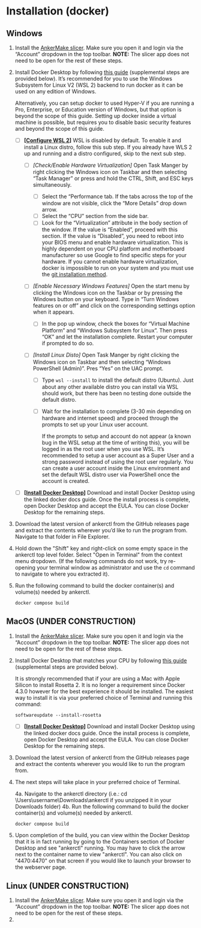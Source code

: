 # Installation (docker)

## Windows

1. Install the [AnkerMake slicer](https://www.ankermake.com/software). Make sure you open it and login via the “Account” dropdown in the top toolbar.
   	**NOTE:** The slicer app does not need to be open for the rest of these steps.

2. Install Docker Desktop by following [this guide](https://docs.docker.com/desktop/install/windows-install/) (supplemental steps are provided below). It’s recommended for you to use the Windows Subsystem for Linux V2 (WSL 2) backend to run docker as it can be used on any edition of Windows. 

   Alternatively, you can setup docker to used Hyper-V if you are running a Pro, Enterprise, or Education version of Windows, but that option is beyond the scope of this guide. Setting up docker inside a virtual machine is possible, but requires you to disable basic security features and beyond the scope of this guide.

   - [ ] **[<u>Configure WSL 2</u>]** WSL is disabled by default. To enable it and install a Linux distro, follow this sub step. If you already have WLS 2 up and running and a distro configured, skip to the next sub step.

     - [ ] *[Check/Enable Hardware Virtualization]* Open Task Manger by right clicking the Windows icon on Taskbar and then selecting “Task Manager” or press and hold the CTRL, Shift, and ESC keys simultaneously.

       - [ ] Select the “Performance tab. If the tabs across the top of the window are not visible, click the “More Details” drop down arrow.
       - [ ] Select the “CPU” section from the side bar.
       - [ ] Look for the “Virtualization” attribute in the body section of the window. If the value is “Enabled”, proceed with this section. If the value is “Disabled”, you need to reboot into your BIOS menu and enable hardware virtualization. This is highly dependent on your CPU platform and motherboard manufacturer so use Google to find specific steps for your hardware. If you cannot enable hardware virtualization, docker is impossible to run on your system and you must use the [git installation method](./install-from-git.md).

     - [ ] *[Enable Necessary Windows Features]* Open the start menu by clicking the Windows icon on the Taskbar or by pressing the Windows button on your keyboard. Type in “Turn Windows features on or off” and click on the corresponding settings option when it appears.

       - [ ] In the pop up window, check the boxes for “Virtual Machine Platform” and “Windows Subsystem for Linux”. Then press “OK” and let the installation complete. Restart your computer if prompted to do so.

     - [ ] *[Install Linux Disto]* Open Task Manger by right clicking the Windows icon on Taskbar and then selecting “Windows PowerShell (Admin)”. Pres “Yes” on the UAC prompt.

       - [ ] Type `wsl --install` to install the default distro (Ubuntu). Just about any other available distro you can install via WSL should work, but there has been no testing done outside the default distro.

       - [ ] Wait for the installation to complete (3-30 min depending on hardware and internet speed) and proceed through the prompts to set up your Linux user account. 

         If the prompts to setup and account do not appear (a known bug in the WSL setup at the time of writing this), you will be logged in as the root user when you use WSL. It’s recommended to setup a user account as a Super User and a strong password instead of using the root user regularly. You can create a user account inside the Linux environment and set the default WSL distro user via PowerShell once the account is created.
         
         

   - [ ] **[<u>Install Docker Desktop</u>]** Download and install Docker Desktop using the linked docker docs guide. Once the install process is complete, open Docker Desktop and accept the EULA. You can close Docker Desktop for the remaining steps.

3. Download the latest version of ankerctl from the GitHub releases page and extract the contents wherever you’d like to run the program from. Navigate to that folder in File Explorer.

4. Hold down the "Shift" key and right-click on some empty space in the ankerctl top level folder. Select "Open in Terminal" from the context menu dropdown. (If the following commands do not work, try re-opening your terminal window as administrator and use the `cd` command to navigate to where you extracted it).

5. Run the following command to build the docker container(s) and volume(s) needed by ankerctl.

   `docker compose build`

## MacOS (UNDER CONSTRUCTION)

1. Install the [AnkerMake slicer](https://www.ankermake.com/software). Make sure you open it and login via the “Account” dropdown in the top toolbar.
   	**NOTE:** The slicer app does not need to be open for the rest of these steps.

2. Install Docker Desktop that matches your CPU by following [this guide](https://docs.docker.com/desktop/install/mac-install/) (supplemental steps are provided below).

    It is strongly recommended that if your are using a Mac with Apple Silicon to install Rosetta 2. It is no longer a requirement since Docker 4.3.0 however for the best experience it should be installed. The easiest way to install it is via your preferred choice of Terminal and running this command:
      
      `softwareupdate --install-rosetta`
  
     - [ ] **[<u>Install Docker Desktop</u>]** Download and install Docker Desktop using the linked docker docs guide. Once the install process is complete, open Docker Desktop and accept the EULA. You can close Docker Desktop for the remaining steps.

3. Download the latest version of ankerctl from the GitHub releases page and extract the contents wherever you would like to run the program from.

4. The next steps will take place in your preferred choice of Terminal.

   4a. Navigate to the ankerctl directory (i.e.: cd \Users\username\Downloads\ankerctl if you unzipped it in your Downloads folder)
   4b. Run the following command to build the docker container(s) and volume(s) needed by ankerctl.

      `docker compose build`
      
5. Upon completion of the build, you can view within the Docker Desktop that it is in fact running by going to the Containers section of Docker Desktop and see "ankerctl" running. You may have to click the arrow next to the container name to view "ankerctl". You can also click on "4470:4470" on that screen if you would like to launch your browser to the webserver page. 

## Linux (UNDER CONSTRUCTION)

1. Install the [AnkerMake slicer](https://www.ankermake.com/software). Make sure you open it and login via the “Account” dropdown in the top toolbar.
   	**NOTE:** The slicer app does not need to be open for the rest of these steps.
2. 
